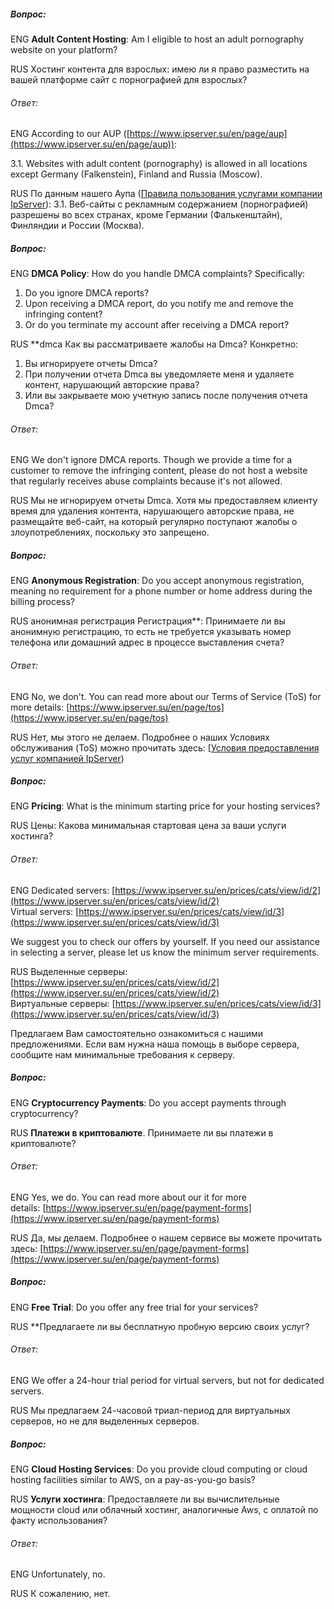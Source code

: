 ##### Вопрос: 
ENG
**Adult Content Hosting**: Am I eligible to host an adult pornography website on your platform?

RUS
Хостинг контента для взрослых: имею ли я право разместить на вашей платформе сайт с порнографией для взрослых?

  
  
###### Ответ: 
ENG
According to our AUP ([https://www.ipserver.su/en/page/aup](https://www.ipserver.su/en/page/aup)):  
  
3.1. Websites with adult content (pornography) is allowed in all locations except Germany (Falkenstein), Finland and Russia (Moscow).  

RUS
По данным нашего Аупа ([Правила пользования услугами компании IpServer](https://www.ipserver.su/ru/page/aup)):
3.1. Веб-сайты с рекламным содержанием (порнографией) разрешены во всех странах, кроме Германии (Фалькенштайн), Финляндии и России (Москва).


##### Вопрос: 
ENG
**DMCA Policy**: How do you handle DMCA complaints? Specifically:

1) Do you ignore DMCA reports?  
2) Upon receiving a DMCA report, do you notify me and remove the infringing content?  
3) Or do you terminate my account after receiving a DMCA report?  

RUS
**dmca Как вы рассматриваете жалобы на Dmca? Конкретно:
1) Вы игнорируете отчеты Dmca?
2) При получении отчета Dmca вы уведомляете меня и удаляете контент, нарушающий авторские права?
3) Или вы закрываете мою учетную запись после получения отчета Dmca?
  
  
###### Ответ: 
ENG
We don't ignore DMCA reports. Though we provide a time for a customer to remove the infringing content, please do not host a website that regularly receives abuse complaints because it's not allowed.  
  
RUS
Мы не игнорируем отчеты Dmca. Хотя мы предоставляем клиенту время для удаления контента, нарушающего авторские права, не размещайте веб-сайт, на который регулярно поступают жалобы о злоупотреблениях, поскольку это запрещено.

##### Вопрос: 
ENG 
**Anonymous Registration**: Do you accept anonymous registration, meaning no requirement for a phone number or home address during the billing process?

RUS
анонимная регистрация Регистрация**: Принимаете ли вы анонимную регистрацию, то есть не требуется указывать номер телефона или домашний адрес в процессе выставления счета?
  
###### Ответ: 
ENG
No, we don't. You can read more about our Terms of Service (ToS) for more details: [https://www.ipserver.su/en/page/tos](https://www.ipserver.su/en/page/tos)  

RUS
 Нет, мы этого не делаем. Подробнее о наших Условиях обслуживания (ToS) можно прочитать здесь: [[Условия предоставления услуг компанией IpServer](https://www.ipserver.su/ru/page/tos))
 
##### Вопрос: 
ENG
**Pricing**: What is the minimum starting price for your hosting services?

RUS
Цены: Какова минимальная стартовая цена за ваши услуги хостинга?
  
###### Ответ: 
ENG
Dedicated servers: [https://www.ipserver.su/en/prices/cats/view/id/2](https://www.ipserver.su/en/prices/cats/view/id/2)  
Virtual servers: [https://www.ipserver.su/en/prices/cats/view/id/3](https://www.ipserver.su/en/prices/cats/view/id/3)  
  
We suggest you to check our offers by yourself. If you need our assistance in selecting a server, please let us know the minimum server requirements.  

RUS
Выделенные серверы: [https://www.ipserver.su/en/prices/cats/view/id/2](https://www.ipserver.su/en/prices/cats/view/id/2)  
 Виртуальные серверы: [https://www.ipserver.su/en/prices/cats/view/id/3](https://www.ipserver.su/en/prices/cats/view/id/3)  
 
 Предлагаем Вам самостоятельно ознакомиться с нашими предложениями. Если вам нужна наша помощь в выборе сервера, сообщите нам минимальные требования к серверу.

##### Вопрос: 
ENG
**Cryptocurrency Payments**: Do you accept payments through cryptocurrency?

RUS
**Платежи в криптовалюте**. Принимаете ли вы платежи в криптовалюте?
  
###### Ответ: 
ENG
Yes, we do. You can read more about our it for more details: [https://www.ipserver.su/en/page/payment-forms](https://www.ipserver.su/en/page/payment-forms)  

RUS
Да, мы делаем. Подробнее о нашем сервисе вы можете прочитать здесь: [https://www.ipserver.su/en/page/payment-forms](https://www.ipserver.su/en/page/payment-forms)  
  

##### Вопрос: 
ENG
**Free Trial**: Do you offer any free trial for your services?

RUS
**Предлагаете ли вы бесплатную пробную версию своих услуг?
  
###### Ответ: 
ENG
We offer a 24-hour trial period for virtual servers, but not for dedicated servers.  

RUS
Мы предлагаем 24-часовой триал-период для виртуальных серверов, но не для выделенных серверов.

##### Вопрос: 
ENG
**Cloud Hosting Services**: Do you provide cloud computing or cloud hosting facilities similar to AWS, on a pay-as-you-go basis?

RUS
**Услуги хостинга**: Предоставляете ли вы вычислительные мощности cloud или облачный хостинг, аналогичные Aws, с оплатой по факту использования?

  
###### Ответ: 
ENG
Unfortunately, no.

RUS
К сожалению, нет.